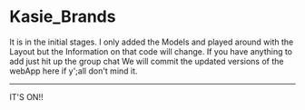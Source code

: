 # Kasie_Brands
It is in the initial stages. 
I only added the Models and played around with the Layout but the Information on that code will change.
If you have anything to add just hit up the group chat
We will commit the updated versions of the webApp here if y';all don't mind it.
*****
IT'S ON!!
